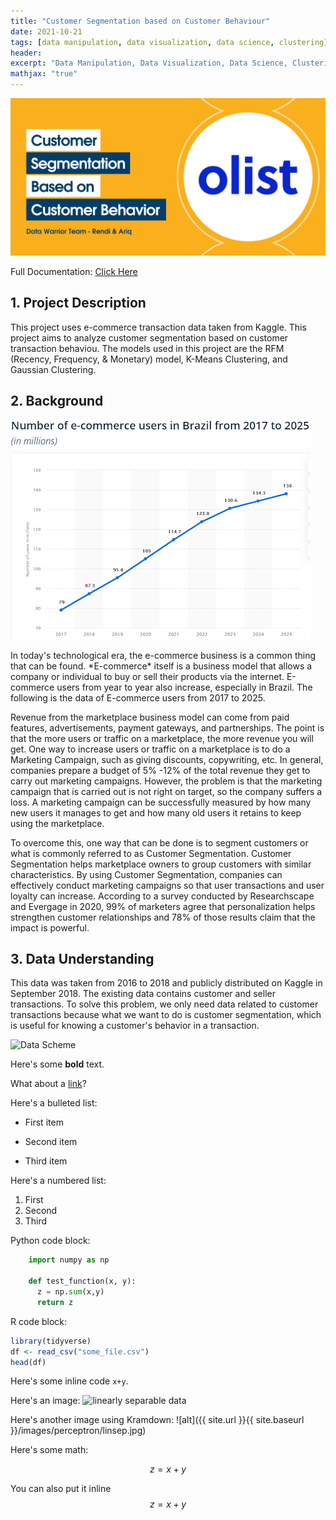 ```yaml
---
title: "Customer Segmentation based on Customer Behaviour"
date: 2021-10-21
tags: [data manipulation, data visualization, data science, clustering]
header:
excerpt: "Data Manipulation, Data Visualization, Data Science, Clustering"
mathjax: "true"
---
```

<p><img src="https://github.com/PurwadhikaDev/DataWarrior_JC_DS_VL_01_FinalProject/blob/main/Img/Olist%20(2).png" alt="Customer Segmentation"><p/>
<p>Full Documentation: <a href="https://github.com/ariqmuh/DataWarrior_JC_DS_VL_01_FinalProject/">Click Here</a><p/>

## 1. Project Description 
<p>This project uses e-commerce transaction data taken from Kaggle. This project aims to analyze customer segmentation based on customer transaction behaviou. The models used in this project are the RFM (Recency, Frequency, & Monetary) model, K-Means Clustering, and Gaussian Clustering.</p>

## 2. Background 
<p><img src="https://github.com/PurwadhikaDev/DataWarrior_JC_DS_VL_01_FinalProject/blob/main/Img/e-commerce%20user%20in%20brazil%20(1).png" alt="E-commerce Users in Brazil"></p>
<p>In today's technological era, the e-commerce business is a common thing that can be found. *E-commerce* itself is a business model that allows a company or individual to buy or sell their products via the internet. E-commerce users from year to year also increase, especially in Brazil. The following is the data of E-commerce users from 2017 to 2025.</p>

<p>Revenue from the marketplace business model can come from paid features, advertisements, payment gateways, and partnerships. The point is that the more users or traffic on a marketplace, the more revenue you will get. One way to increase users or traffic on a marketplace is to do a Marketing Campaign, such as giving discounts, copywriting, etc. In general, companies prepare a budget of 5% -12% of the total revenue they get to carry out marketing campaigns. However, the problem is that the marketing campaign that is carried out is not right on target, so the company suffers a loss. A marketing campaign can be successfully measured by how many new users it manages to get and how many old users it retains to keep using the marketplace.</p>

<p>To overcome this, one way that can be done is to segment customers or what is commonly referred to as Customer Segmentation. Customer Segmentation helps marketplace owners to group customers with similar characteristics. By using Customer Segmentation, companies can effectively conduct marketing campaigns so that user transactions and user loyalty can increase. According to a survey conducted by Researchscape and Evergage in 2020, 99% of marketers agree that personalization helps strengthen customer relationships and 78% of those results claim that the impact is powerful.</p>

## 3. Data Understanding
<p>This data was taken from 2016 to 2018 and publicly distributed on Kaggle in September 2018. The existing data contains customer and seller transactions. To solve this problem, we only need data related to customer transactions because what we want to do is customer segmentation, which is useful for knowing a customer's behavior in a transaction.</p>

<p><img src="https://i.imgur.com/HRhd2Y0.png" alt="Data Scheme"><p/>



Here's some **bold** text.

What about a [link](https://github.com/dataoptimal)?

Here's a bulleted list:
* First item
+ Second item
- Third item

Here's a numbered list:
1. First
2. Second
3. Third

Python code block:
```python
    import numpy as np

    def test_function(x, y):
      z = np.sum(x,y)
      return z
```

R code block:
```r
library(tidyverse)
df <- read_csv("some_file.csv")
head(df)
```

Here's some inline code `x+y`.

Here's an image:
<img src="{{ site.url }}{{ site.baseurl }}/images/perceptron/linsep.jpg" alt="linearly separable data">

Here's another image using Kramdown:
![alt]({{ site.url }}{{ site.baseurl }}/images/perceptron/linsep.jpg)

Here's some math:

$$z=x+y$$

You can also put it inline $$z=x+y$$
